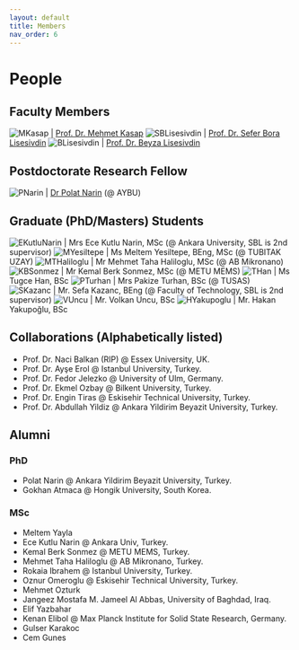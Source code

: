 ```yaml
---
layout: default
title: Members
nav_order: 6
---
```


# People

## Faculty Members

![MKasap](../../assets/images/members/mkasap.jpg) | [Prof. Dr. Mehmet Kasap](https://avesis.gazi.edu.tr/mkasap)
![SBLisesivdin](../../assets/images/members/bora.jpg) | [Prof. Dr. Sefer Bora Lisesivdin](https://www.lrgresearch.org/bora/)
![BLisesivdin](../../assets/images/members/nopic.png) | [Prof. Dr. Beyza Lisesivdin](https://avesis.gazi.edu.tr/beyzas)

## Postdoctorate Research Fellow

![PNarin](../../assets/images/members/polat.jpg) | [Dr Polat Narin](https://sites.google.com/view/polatnarin/home?authuser=0) (@ AYBU)

## Graduate (PhD/Masters) Students

![EKutluNarin](../../assets/images/members/ece.jpg) | Mrs Ece Kutlu Narin, MSc (@ Ankara University, SBL is 2nd supervisor)
![MYesiltepe](../../assets/images/members/nopic.png) | Ms Meltem Yesiltepe, BEng, MSc (@ TUBITAK UZAY)
![MTHaliloglu](../../assets/images/members/nopic.png) | Mr Mehmet Taha Haliloglu, MSc (@ AB Mikronano)
![KBSonmez](../../assets/images/members/nopic.png) | Mr Kemal Berk Sonmez, MSc (@ METU MEMS)
![THan](../../assets/images/members/nopic.png) | Ms Tugce Han, BSc
![PTurhan](../../assets/images/members/nopic.png) | Mrs Pakize Turhan, BSc (@ TUSAS)
![SKazanc](../../assets/images/members/nopic.png) | Mr. Sefa Kazanc, BEng (@ Faculty of Technology, SBL is 2nd supervisor)
![VUncu](../../assets/images/members/nopic.png) | Mr. Volkan Uncu, BSc
![HYakupoglu](../../assets/images/members/nopic.png) | Mr. Hakan Yakupoğlu, BSc

## Collaborations (Alphabetically listed)

* Prof. Dr. Naci Balkan (RIP) @ Essex University, UK.
* Prof. Dr. Ayşe Erol @ Istanbul University, Turkey.
* Prof. Dr. Fedor Jelezko @ University of Ulm, Germany.
* Prof. Dr. Ekmel Ozbay @ Bilkent University, Turkey.
* Prof. Dr. Engin Tiras @ Eskisehir Technical University, Turkey.
* Prof. Dr. Abdullah Yildiz @ Ankara Yildirim Beyazit University, Turkey.

## Alumni

### PhD

* Polat Narin @ Ankara Yildirim Beyazit University, Turkey.
* Gokhan Atmaca @ Hongik University, South Korea.

### MSc

* Meltem Yayla
* Ece Kutlu Narin @ Ankara Univ, Turkey.
* Kemal Berk Sonmez @ METU MEMS, Turkey.
* Mehmet Taha Haliloglu @ AB Mikronano, Turkey.
* Rokaia Ibrahem @ Istanbul University, Turkey.
* Oznur Omeroglu @ Eskisehir Technical University, Turkey.
* Mehmet Ozturk
* Jangeez Mostafa M. Jameel Al Abbas, University of Baghdad, Iraq.
* Elif Yazbahar
* Kenan Elibol @ Max Planck Institute for Solid State Research, Germany.
* Gulser Karakoc
* Cem Gunes
